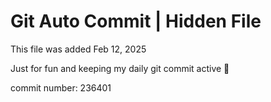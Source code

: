 # Git Auto Commit | Hidden File

This file was added Feb 12, 2025

Just for fun and keeping my daily git commit active 🤪

commit number: 236401
